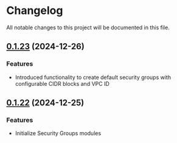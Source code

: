 # Changelog

All notable changes to this project will be documented in this file.

## [0.1.23]() (2024-12-26)
### Features
* Introduced functionality to create default security groups with configurable CIDR blocks and VPC ID

## [0.1.22]() (2024-12-25)
### Features
* Initialize Security Groups modules

